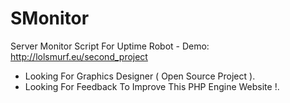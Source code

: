 SMonitor
========

Server Monitor Script For Uptime Robot - Demo: http://lolsmurf.eu/second_project

* Looking For Graphics Designer ( Open Source Project ).
* Looking For Feedback To Improve This PHP Engine Website !.
